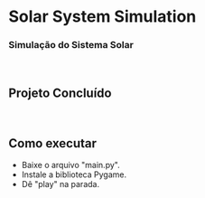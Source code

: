 <h1>Solar System Simulation</h1>
<h3>Simulação do Sistema Solar</h3>
<br>
<h2>Projeto Concluído</h2>
<br>
<h2>Como executar</h2>
<ul>
<li>Baixe o arquivo "main.py".</li>
<li>Instale a biblioteca Pygame.</li>
<li>Dê "play" na parada.</li>
</ul>
